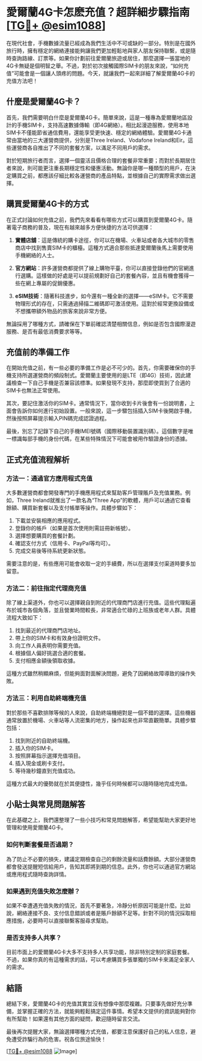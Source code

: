# 愛爾蘭4G卡怎麽充值？超詳細步驟指南[[TG💪+ @esim1088](https://t.me/s/esim1088)]

在現代社會，手機數據流量已經成為我們生活中不可或缺的一部分。特別是在國外旅行時，擁有穩定的網絡連接能夠讓我們更加輕鬆地與家人朋友保持聯繫，或是隨時查詢路線、訂票等。如果你計劃前往愛爾蘭旅遊或居住，那麼選擇一張當地的4G卡無疑是個明智之舉。不過，對於初次接觸國際SIM卡的朋友來說，“如何充值”可能會是一個讓人頭疼的問題。今天，就讓我們一起來詳細了解愛爾蘭4G卡的充值方法吧！

## 什麼是愛爾蘭4G卡？

首先，我們需要明白什麼是愛爾蘭4G卡。簡單來說，這是一種專為愛爾蘭地區設計的手機SIM卡，支持高速數據傳輸（即4G網絡）。相比起漫遊服務，使用本地SIM卡不僅能節省通信費用，還能享受更快速、穩定的網絡體驗。愛爾蘭4G卡通常由當地的三大運營商提供，分別是Three Ireland、Vodafone Ireland和Eir。這些運營商各自推出了不同的套餐方案，以滿足不同用戶的需求。

對於短期旅行者而言，選擇一個靈活且價格合理的套餐非常重要；而對於長期居住者來說，則可能更注重長期穩定性和優惠活動。無論你是哪一種類型的用戶，在決定購買之前，都應該仔細比較各運營商的產品特點，並根據自己的實際需求做出選擇。

## 購買愛爾蘭4G卡的方式

在正式討論如何充值之前，我們先來看看有哪些方式可以購買到愛爾蘭4G卡。隨著電子商務的普及，現在有越來越多方便快捷的方法可供選擇：

1. **實體店舖**：這是傳統的購卡途徑，你可以在機場、火車站或者各大城市的零售商店中找到售賣SIM卡的櫃檯。這種方式適合那些抵達愛爾蘭後馬上需要使用手機網絡的人士。

2. **官方網站**：許多運營商都提供了線上購物平臺，你可以直接登錄他們的官網進行選購。這樣做的好處是可以提前規劃好自己的套餐內容，並且有機會獲得一些在網上專屬的促銷優惠。

3. **eSIM技術**：隨著科技進步，如今還有一種全新的選擇——eSIM卡。它不需要物理形式的存在，只需通過掃描二維碼即可激活使用。這對於經常更換設備或不想攜帶額外物品的旅客來說非常方便。

無論採用了哪種方式，請確保在下單前確認清楚相關信息，例如是否包含國際漫遊服務、是否有最低消費要求等等。

## 充值前的準備工作

在開始充值之前，有一些必要的準備工作是必不可少的。首先，你需要確保你的手機支持所選運營商的頻段制式。愛爾蘭主要使用的是LTE（即4G）技術，因此建議檢查一下自己手機是否兼容該標準。如果發現不支持，那麼即使買到了合適的SIM卡也無法正常使用。

其次，要記住激活你的SIM卡。通常情況下，當你收到卡片後會有一份說明書，上面會告訴你如何進行初始設置。一般來說，這一步驟包括插入SIM卡後開啟手機，然後按照屏幕提示輸入PIN碼完成認證過程。

最後，別忘了記錄下自己的手機IMEI號碼（國際移動裝置識別碼）。這個數字是唯一標識每部手機的身份代碼，在某些特殊情況下可能會被用作驗證身份的憑據。

## 正式充值流程解析

### 方法一：通過官方應用程式充值

大多數運營商都會開發專門的手機應用程式來幫助客戶管理賬戶及充值業務。例如，Three Ireland就推出了一款名為“Three App”的軟體，用戶可以通過它查看餘額、購買新套餐以及支付帳單等操作。具體步驟如下：

1. 下載並安裝相應的應用程式。
2. 登錄你的帳戶（如果是首次使用則需註冊新帳號）。
3. 選擇想要購買的套餐計劃。
4. 確認支付方式（信用卡、PayPal等均可）。
5. 完成交易後等待系統更新狀態。

需要注意的是，有些應用可能會收取一定的手續費，所以在選擇支付渠道時要多加留意。

### 方法二：前往指定代理商充值

除了線上渠道外，你也可以選擇親自到附近的代理商門店進行充值。這些代理點遍布於城市各個角落，並且營業時間較長，非常適合忙碌的上班族或老年人群。具體流程大致如下：

1. 找到最近的代理商門店地址。
2. 帶上你的SIM卡和有效身份證明文件。
3. 向工作人員表明你需要充值。
4. 根據個人偏好挑選合適的套餐。
5. 支付相應金額後領取收據。

這種方式雖然稍顯麻煩，但能夠面對面解決問題，避免了因網絡故障導致的操作失敗。

### 方法三：利用自助終端機充值

對於那些不喜歡排隊等候的人來說，自助終端機絕對是一個不錯的選擇。這些機器通常放置於機場、火車站等人流密集的地方，操作起來也非常直觀簡單。具體步驟包括：

1. 找到附近的自助終端機。
2. 插入你的SIM卡。
3. 按照屏幕指示選擇充值項目。
4. 插入現金或刷卡支付。
5. 等待幾秒鐘直到充值成功。

這種方式最大的優勢就在於其便捷性，幾乎任何時候都可以隨時隨地完成充值。

## 小貼士與常見問題解答

在此基礎之上，我們還整理了一些小技巧和常見問題解答，希望能幫助大家更好地管理和使用愛爾蘭4G卡。

### 如何判斷套餐是否過期？

為了防止不必要的損失，建議定期檢查自己的剩餘流量和話費餘額。大部分運營商都會發送提醒短信給用戶，告知其即將到期的信息。此外，你也可以通過官方網站或應用程式隨時查詢詳情。

### 如果遇到充值失敗怎麼辦？

如果不幸遭遇充值失敗的情況，首先不要著急，冷靜分析原因可能是什麼。比如說，網絡連接不良、支付信息錯誤或者是賬戶餘額不足等。針對不同的情況採取相應措施，必要時可以直接聯繫客服尋求幫助。

### 是否支持多人共享？

目前市面上的愛爾蘭4G卡大多不支持多人共享功能，除非特別定制的家庭套餐。不過，如果你真的有這種需求的話，可以考慮購買多張單獨的SIM卡來滿足全家人的需求。

## 結語

總結下來，愛爾蘭4G卡的充值其實並沒有想像中那麼複雜。只要事先做好充分準備，並掌握正確的方法，就能夠輕鬆搞定這件事情。希望本文提供的資訊能夠對你有所幫助！如果還有其他方面的疑問，歡迎隨時留言交流。

最後再次提醒大家，無論選擇哪種方式充值，都要注意保護好自己的私人信息，避免遭受詐騙行為的危害。祝各位旅途愉快！

[[TG💪+ @esim1088](https://t.me/s/esim1088) ![Image](https://i.postimg.cc/4NQfJmqS/Snipaste-2025-05-13-00-14-12.png)]
